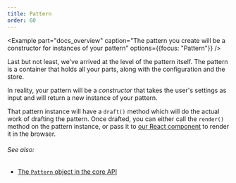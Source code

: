 ```yaml
---
title: Pattern
order: 60
---
```


<Example 
  part="docs_overview" 
  caption="The pattern you create will be a constructor for instances of your pattern"
  options={{focus: "Pattern"}}
/>

Last but not least, we've arrived at the level of the pattern itself.
The pattern is a container that holds all your parts, along with the configuration
and the store.

In reality, your pattern will be a *constructor* that takes the user's settings as
input and will return a new instance of your pattern.

That pattern instance will have a `draft()` method which will do the actual work of 
drafting the pattern. Once drafted, you can either call the `render()` method on 
the pattern instance, or pass it to [our React component](/packages/components) to render it in the browser.

<Note>

###### See also: 

 - [The `Pattern` object in the core API](/reference/api/pattern/)

</Note>
